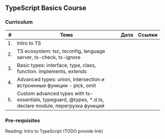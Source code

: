 ## TypeScript Basics Course

### Curriculum

| # | Тема | Дата | Ссылки |
| --- | --- | --- | --- |
| 1. | Intro to TS | | |
| 2. | TS ecosystem: tsc, tsconfig, language server, ts-check, ts-ignore | | |
| 3. | Basic types: interface, type, class, function. implements, extends | | |
| 4. | Advanced types: union, intersection и встроенные функции - pick, omit | | |
| 5. | Custom advanced types with ts-essentials, typeguard, @types, *.d.ts, declare module, перегрузка функций | | |

### Pre-requisites


Reading: Intro to TypeScript (TODO provide link)
